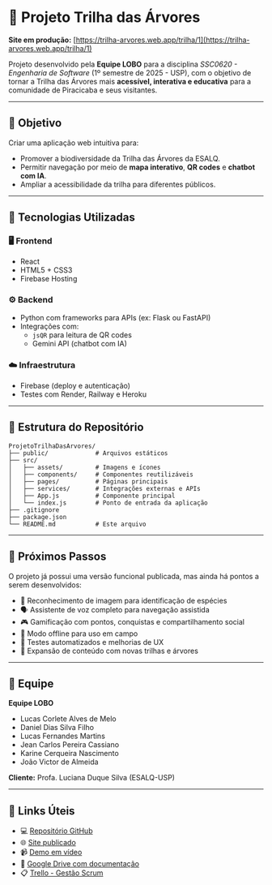 
# 🌳 Projeto Trilha das Árvores

**Site em produção:** [https://trilha-arvores.web.app/trilha/1](https://trilha-arvores.web.app/trilha/1)

Projeto desenvolvido pela **Equipe LOBO** para a disciplina *SSC0620 - Engenharia de Software* (1º semestre de 2025 - USP), com o objetivo de tornar a Trilha das Árvores mais **acessível, interativa e educativa** para a comunidade de Piracicaba e seus visitantes.

---

## 📌 Objetivo

Criar uma aplicação web intuitiva para:

- Promover a biodiversidade da Trilha das Árvores da ESALQ.
- Permitir navegação por meio de **mapa interativo**, **QR codes** e **chatbot com IA**.
- Ampliar a acessibilidade da trilha para diferentes públicos.

---

## 🧰 Tecnologias Utilizadas

### 🖥️ Frontend
- React
- HTML5 + CSS3
- Firebase Hosting

### ⚙️ Backend
- Python com frameworks para APIs (ex: Flask ou FastAPI)
- Integrações com:
  - `jsQR` para leitura de QR codes
  - Gemini API (chatbot com IA)

### ☁️ Infraestrutura
- Firebase (deploy e autenticação)
- Testes com Render, Railway e Heroku

---

## 📁 Estrutura do Repositório

```
ProjetoTrilhaDasArvores/
├── public/             # Arquivos estáticos
├── src/
│   ├── assets/         # Imagens e ícones
│   ├── components/     # Componentes reutilizáveis
│   ├── pages/          # Páginas principais
│   ├── services/       # Integrações externas e APIs
│   ├── App.js          # Componente principal
│   └── index.js        # Ponto de entrada da aplicação
├── .gitignore
├── package.json
└── README.md           # Este arquivo
```

---

## 🚧 Próximos Passos

O projeto já possui uma versão funcional publicada, mas ainda há pontos a serem desenvolvidos:

- 🔄 Reconhecimento de imagem para identificação de espécies
- 🗣️ Assistente de voz completo para navegação assistida
- 🎮 Gamificação com pontos, conquistas e compartilhamento social
- 📲 Modo offline para uso em campo
- 🧪 Testes automatizados e melhorias de UX
- 🌿 Expansão de conteúdo com novas trilhas e árvores

---

## 👥 Equipe

**Equipe LOBO**
- Lucas Corlete Alves de Melo
- Daniel Dias Silva Filho
- Lucas Fernandes Martins
- Jean Carlos Pereira Cassiano
- Karine Cerqueira Nascimento
- João Victor de Almeida

**Cliente:** Profa. Luciana Duque Silva (ESALQ-USP)

---

## 🔗 Links Úteis

- 💻 [Repositório GitHub](https://github.com/JvAlm71/ProjetoTrilhaDasArvores)
- 🌐 [Site publicado](https://trilha-arvores.web.app/trilha/1)
- 📹 [Demo em vídeo](https://drive.google.com/file/d/1AWgA1ueZCuwfz8X09VeLctofSaCBhzdy/view?usp=sharing)
- 📂 [Google Drive com documentação](https://drive.google.com/drive/folders/1Rdqi7YwDdrNkCKRUEGQCMgKggLxebEJb)
- 📋 [Trello - Gestão Scrum](https://trello.com/b/6deaKROR/eng-software-2025-scrum)

